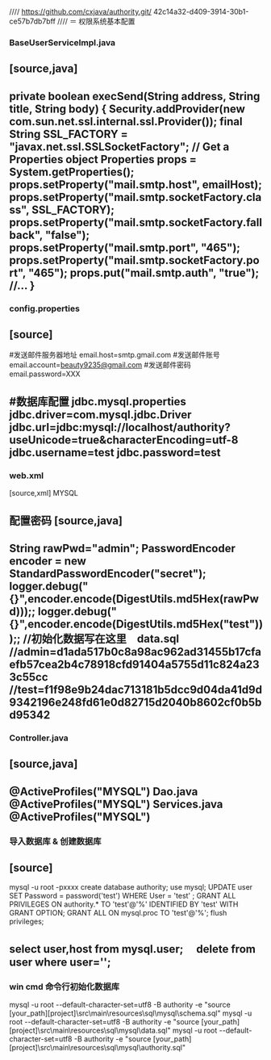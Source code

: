 ////
https://github.com/cxjava/authority.git/
42c14a32-d409-3914-30b1-ce57b7db7bff
////
＝ 权限系统基本配置

### BaseUserServiceImpl.java
[source,java]
----
private boolean execSend(String address, String title, String body) {
        Security.addProvider(new com.sun.net.ssl.internal.ssl.Provider());
        final String SSL_FACTORY = "javax.net.ssl.SSLSocketFactory";
        // Get a Properties object
        Properties props = System.getProperties();
        props.setProperty("mail.smtp.host", emailHost);
        props.setProperty("mail.smtp.socketFactory.class", SSL_FACTORY);
        props.setProperty("mail.smtp.socketFactory.fallback", "false");
        props.setProperty("mail.smtp.port", "465");
        props.setProperty("mail.smtp.socketFactory.port", "465");
        props.put("mail.smtp.auth", "true");
		//...
}
----

### config.properties
[source]
----
#发送邮件服务器地址
email.host=smtp.gmail.com
#发送邮件账号
email.account=beauty9235@gmail.com
#发送邮件密码
email.password=XXX

#数据库配置
jdbc.mysql.properties
jdbc.driver=com.mysql.jdbc.Driver
jdbc.url=jdbc:mysql://localhost/authority?useUnicode=true&characterEncoding=utf-8
jdbc.username=test
jdbc.password=test
----

### web.xml
[source,xml]
<param-value>MYSQL</param-value>

配置密码
[source,java]
----
String rawPwd="admin";
PasswordEncoder encoder = new StandardPasswordEncoder("secret");
logger.debug("{}",encoder.encode(DigestUtils.md5Hex(rawPwd)));;
logger.debug("{}",encoder.encode(DigestUtils.md5Hex("test")));;
//初始化数据写在这里　data.sql
//admin=d1ada517b0c8a98ac962ad31455b17cfaefb57cea2b4c78918cfd91404a5755d11c824a233c55cc
//test=f1f98e9b24dac713181b5dcc9d04da41d9d9342196e248fd61e0d82715d2040b8602cf0b5bd95342
----

### Controller.java
[source,java]
----
@ActiveProfiles("MYSQL")
Dao.java
@ActiveProfiles("MYSQL")
Services.java
@ActiveProfiles("MYSQL")
----



### 导入数据库 & 创建数据库
[source]
----
mysql -u root -pxxxx
create database authority;
use mysql;
UPDATE user SET Password = password('test') WHERE User = 'test' ;
GRANT ALL PRIVILEGES ON authority.* TO 'test'@'%' IDENTIFIED BY 'test' WITH GRANT OPTION;
GRANT ALL ON mysql.proc TO 'test'@'%';
flush privileges;

select user,host from mysql.user;　
delete from user where user='';
----

### win cmd 命令行初始化数据库
mysql -u root --default-character-set=utf8 -B   authority -e "source [your_path]\[project]\src\main\resources\sql\mysql\schema.sql"
mysql -u root --default-character-set=utf8 -B   authority -e "source [your_path]\[project]\src\main\resources\sql\mysql\data.sql"
mysql -u root --default-character-set=utf8 -B   authority -e "source [your_path]\[project]\src\main\resources\sql\mysql\authority.sql"










